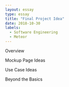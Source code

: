 ```yaml
---
layout: essay
type: essay
title: "Final Project Idea"
date: 2018-10-30
labels:
  - Software Engineering
  - Meteor
---
```



Overview




Mockup Page Ideas



Use Case Ideas 



Beyond the Basics

